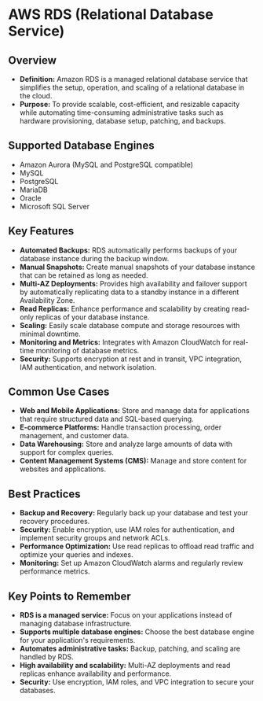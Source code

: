 # AWS RDS (Relational Database Service)

## Overview
- **Definition:** Amazon RDS is a managed relational database service that simplifies the setup, operation, and scaling of a relational database in the cloud.
- **Purpose:** To provide scalable, cost-efficient, and resizable capacity while automating time-consuming administrative tasks such as hardware provisioning, database setup, patching, and backups.

## Supported Database Engines
- Amazon Aurora (MySQL and PostgreSQL compatible)
- MySQL
- PostgreSQL
- MariaDB
- Oracle
- Microsoft SQL Server

## Key Features
- **Automated Backups:** RDS automatically performs backups of your database instance during the backup window.
- **Manual Snapshots:** Create manual snapshots of your database instance that can be retained as long as needed.
- **Multi-AZ Deployments:** Provides high availability and failover support by automatically replicating data to a standby instance in a different Availability Zone.
- **Read Replicas:** Enhance performance and scalability by creating read-only replicas of your database instance.
- **Scaling:** Easily scale database compute and storage resources with minimal downtime.
- **Monitoring and Metrics:** Integrates with Amazon CloudWatch for real-time monitoring of database metrics.
- **Security:** Supports encryption at rest and in transit, VPC integration, IAM authentication, and network isolation.

## Common Use Cases
- **Web and Mobile Applications:** Store and manage data for applications that require structured data and SQL-based querying.
- **E-commerce Platforms:** Handle transaction processing, order management, and customer data.
- **Data Warehousing:** Store and analyze large amounts of data with support for complex queries.
- **Content Management Systems (CMS):** Manage and store content for websites and applications.

## Best Practices
- **Backup and Recovery:** Regularly back up your database and test your recovery procedures.
- **Security:** Enable encryption, use IAM roles for authentication, and implement security groups and network ACLs.
- **Performance Optimization:** Use read replicas to offload read traffic and optimize your queries and indexes.
- **Monitoring:** Set up Amazon CloudWatch alarms and regularly review performance metrics.

## Key Points to Remember
- **RDS is a managed service:** Focus on your applications instead of managing database infrastructure.
- **Supports multiple database engines:** Choose the best database engine for your application's requirements.
- **Automates administrative tasks:** Backup, patching, and scaling are handled by RDS.
- **High availability and scalability:** Multi-AZ deployments and read replicas enhance availability and performance.
- **Security:** Use encryption, IAM roles, and VPC integration to secure your databases.